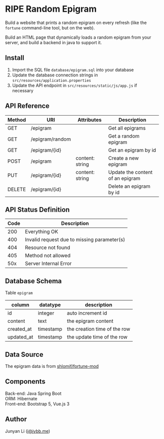 # RIPE Random Epigram
Build a website that prints a random epigram on every refresh (like the
`fortune` command-line tool, but on the web).

Build an HTML page that dynamically loads a random epigram from your server, and
build a backend in java to support it.

## Install
1. Import the SQL file `database/epigram.sql` into your database
2. Update the database connection strings in `src/resources/application.properties`
3. Update the API endpoint in `src/resources/static/js/app.js` if necessary

## API Reference
| Method | URI                       | Attributes                     | Description                                                      |
|--------|---------------------------|--------------------------------|------------------------------------------------------------------|
| GET    | /epigram                  |                                | Get all epigrams                                                   |
| GET    | /epigram/random           |                                | Get a random epigram                                  |
| GET    | /epigram/{id}             |                                | Get an epigram by id                                       |
| POST   | /epigram                  | content: string                | Create a new epigram
| PUT    | /epigram/{id}             | content: string                | Update the content of an epigram
| DELETE | /epigram/{id}             |                                | Delete an epigram by id

## API Status Definition
| Code | Description         |
|------|---------------------|
| 200  | Everything OK       |
| 400  | Invalid request due to missing parameter(s) |
| 404  | Resource not found  |
| 405  | Method not allowed  |
| 50x  | Server Internal Error|

## Database Schema
Table ``epigram``

| column | datatype | description |
|--------|----------|------------|
| id     | integer  | auto increment id |
| content | text | the epigram content |
| created_at | timestamp | the creation time of the row |
| updated_at | timestamp | the update time of the row |

## Data Source
The epigram data is from [shlomif/fortune-mod](https://github.com/shlomif/fortune-mod/tree/master/fortune-mod/datfiles)

## Components

Back-end: Java Spring Boot <br>
ORM: Hibernate <br>
Front-end: Bootstrap 5, Vue.js 3


## Author
Junyan Li (i@jybb.me)